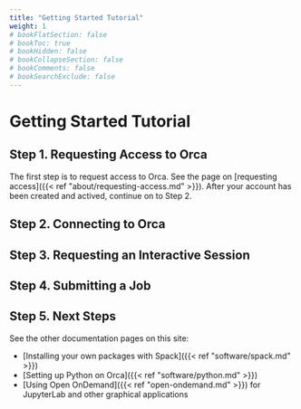 ```yaml
---
title: "Getting Started Tutorial"
weight: 1
# bookFlatSection: false
# bookToc: true
# bookHidden: false
# bookCollapseSection: false
# bookComments: false
# bookSearchExclude: false
---
```


# Getting Started Tutorial

## Step 1. Requesting Access to Orca

The first step is to request access to Orca.
See the page on [requesting access]({{< ref "about/requesting-access.md" >}}).
After your account has been created and actived, continue on to Step 2.

## Step 2. Connecting to Orca

## Step 3. Requesting an Interactive Session

## Step 4. Submitting a Job

## Step 5. Next Steps

See the other documentation pages on this site:

* [Installing your own packages with Spack]({{< ref "software/spack.md" >}})
* [Setting up Python on Orca]({{< ref "software/python.md" >}})
* [Using Open OnDemand]({{< ref "open-ondemand.md" >}}) for JupyterLab and other graphical applications
